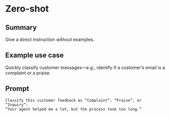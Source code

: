 
# Zero-shot

## Summary

Give a direct instruction without examples.

## Example use case

Quickly classify customer messages—e.g., identify if a customer’s email is a complaint or a praise.

## Prompt

```
Classify this customer feedback as “Complaint”, “Praise”, or “Inquiry”:
“Your agent helped me a lot, but the process took too long.”
```